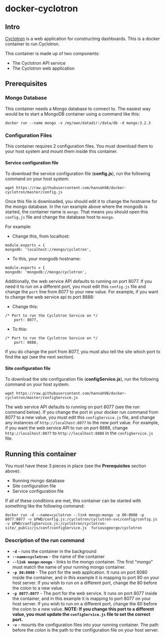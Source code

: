 # docker-cyclotron

## Intro

[Cyclotron](http://www.cyclotron.io) is a web application for constructing dashboards.  This is a docker container to run Cyclotron.

This container is made up of two components:

* The Cyclotron API service
* The Cyclotron web application

## Prerequisites

### Mongo Database
This container needs a Mongo database to connect to.  The easiest way would be to start a MongoDB container using a command like this:

```
docker run --name mongo -v /my/own/datadir:/data/db -d mongo:3.2.3
```

### Configuration Files

This container requires 2 configuration files.  You must download them to your host system and mount them inside this container.

#### Service configuration file

To download the service configuration file (**config.js**), run the following command on your host system:

```
wget https://raw.githubusercontent.com/hannah98/docker-cyclotron/master/config.js
```

Once this file is downloaded, you should edit it to change the hostname for the mongo database.  In the run example above where the mongodb is started, the container name is ```mongo```.  That means you should open this ```config.js``` file and change the database host to ```mongo```.

For example:

* Change this, from localhost:

```
module.exports = {
mongodb: 'localhost://mongo/cyclotron',
```

* To this, your mongodb hostname:

```
module.exports = {
mongodb: 'mongodb://mongo/cyclotron',
```

Additionally, the web service API defaults to running on port 8077.  If you need it to run on a different port, you must edit this ```config.js``` file and change the ```port``` line from 8077 to your new value.  For example, if you want to change the web service api to port 8888:

* Change this:

```
/* Port to run the Cyclotron Service on */
    port: 8077,
```

* To this:

```
/* Port to run the Cyclotron Service on */
    port: 8888,
```

If you do change the port from 8077, you must also tell the site which port to find the api (see the next section).


#### Site configuration file

To download the site configuration file (**configService.js**), run the following command on your host system:

```
wget https://raw.githubusercontent.com/hannah98/docker-cyclotron/master/configService.js
```

The web service API defaults to running on port 8077 (see the run command below).  If you change the port in your docker run command from 8077 to a new value, you must edit this ```configService.js``` file, and change any instances of ```http://localhost:8077``` to the new port value.  For example, if you want the web service API to run on port 8888, change ```http://localhost:8077``` to ```http://localhost:8888``` in the ```configService.js``` file.


## Running this container

You must have these 3 pieces in place (see the **Prerequisites** section above):

* Running mongo database
* Site configuration file
* Service configuration file

If all of these conditions are met, this container can be started with something like the following command:

```
docker run -d --name=cyclotron --link mongo:mongo -p 80:8080 -p 8077:8077 -v $PWD/config.js:/cyclotron/cyclotron-svc/config/config.js -v $PWD/configService.js:/cyclotron/cyclotron-site/_public/js/conf/configService.js  furiousgeorge/cyclotron
```

### Description of the run command

* **```-d```** - runs the container in the background
* **```--name=cyclotron```** - the name of the container
* **```--link mongo:mongo```** - links to the mongo container.  The first "mongo" must match the name of your running mongo container.
* **```-p 80:8080```** - The port for the web application.  It runs on port 8080 inside the container, and in this example it is mapping to port 80 on your host server.  If you wish to run on a different port, change the 80 before the colon to a new value.
* **```-p 8077:8077```** - The port for the web service.  It runs on port 8077 inside the container, and in this example it is mapping to port 8077 on your host server.  If you wish to run on a different port, change the 80 before the colon to a new value.  **NOTE: If you change this port to a different value, you must update the ```configService.js``` file to set the correct port.**
* **```-v```** - mounts the configuration files into your running container.  The path before the colon is the path to the configuration file on your host server.





